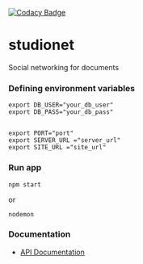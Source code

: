 [![Codacy Badge](https://api.codacy.com/project/badge/Grade/09ad2a19bf054da99c23a46d0be78b79)](https://www.codacy.com/app/edmundmok/studionet?utm_source=github.com&amp;utm_medium=referral&amp;utm_content=edmundmok/studionet&amp;utm_campaign=Badge_Grade)

# studionet
Social networking for documents


### Defining environment variables
```
export DB_USER="your_db_user"
export DB_PASS="your_db_pass"


export PORT="port"
export SERVER_URL ="server_url"
export SITE_URL ="site_url"

```

### Run app
```
npm start
```
or
```
nodemon
```

### Documentation
* [API Documentation](docs/api.md)



